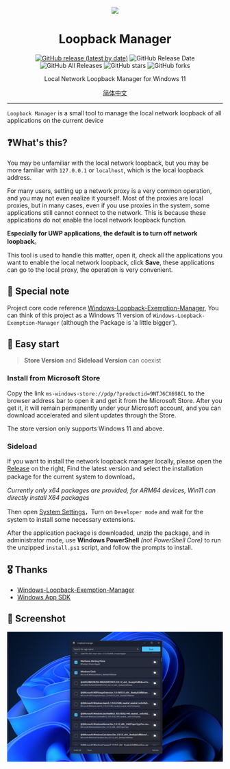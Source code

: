 <p align="center">
<img src="https://img1.imgtp.com/2022/07/25/CBI1j6zz.png" style="width:48px"/>
</p>

<div align="center">

# Loopback Manager

[![GitHub release (latest by date)](https://img.shields.io/github/v/release/Richasy/LoopbackManager.Desktop)](https://github.com/Richasy/LoopbackManager.Desktop/releases) ![GitHub Release Date](https://img.shields.io/github/release-date/Richasy/LoopbackManager.Desktop) ![GitHub All Releases](https://img.shields.io/github/downloads/Richasy/LoopbackManager.Desktop/total) ![GitHub stars](https://img.shields.io/github/stars/Richasy/LoopbackManager.Desktop?style=flat) ![GitHub forks](https://img.shields.io/github/forks/Richasy/LoopbackManager.Desktop)

Local Network Loopback Manager for Windows 11

[简体中文](README.md)

</div>

---

`Loopback Manager` is a small tool to manage the local network loopback of all applications on the current device

## ❓What's this?

You may be unfamiliar with the local network loopback, but you may be more familiar with `127.0.0.1` or `localhost`, which is the local loopback address.

For many users, setting up a network proxy is a very common operation, and you may not even realize it yourself. Most of the proxies are local proxies, but in many cases, even if you use proxies in the system, some applications still cannot connect to the network. This is because these applications do not enable the local network loopback function.

**Especially for UWP applications, the default is to turn off network loopback**。

This tool is used to handle this matter, open it, check all the applications you want to enable the local network loopback, click **Save**, these applications can go to the local proxy, the operation is very convenient.

## 🔆 Special note

Project core code reference [Windows-Loopback-Exemption-Manager](https://github.com/tiagonmas/Windows-Loopback-Exemption-Manager), You can think of this project as a Windows 11 version of `Windows-Loopback-Exemption-Manager` (although the Package is 'a little bigger').

## 🙌 Easy start

> **Store Version** and **Sideload Version** can coexist

### Install from Microsoft Store

Copy the link `ms-windows-store://pdp/?productid=9NTJ6CX698CL` to the browser address bar to open it and get it from the Microsoft Store. After you get it, it will remain permanently under your Microsoft account, and you can download accelerated and silent updates through the Store.

The store version only supports Windows 11 and above.

### Sideload

If you want to install the network loopback manager locally, please open the [Release](https://github.com/Richasy/LoopbackManager.Desktop/releases) on the right, Find the latest version and select the installation package for the current system to download。

*Currently only x64 packages are provided, for ARM64 devices, Win11 can directly install X64 packages*

Then open [System Settings](ms-settings:developers)，Turn on `Developer mode` and wait for the system to install some necessary extensions.

After the application package is downloaded, unzip the package, and in administrator mode, use **Windows PowerShell** *(not PowerShell Core)* to run the unzipped `install.ps1` script, and follow the prompts to install.

## 🎖️ Thanks

- [Windows-Loopback-Exemption-Manager](https://github.com/tiagonmas/Windows-Loopback-Exemption-Manager)
- [Windows App SDK](https://github.com/microsoft/WindowsAppSDK)

## 🧩 Screenshot

![Screenshot](./assets/screenshot_en.png)
